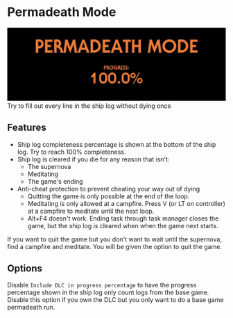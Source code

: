 # Permadeath Mode
![Banner image](https://raw.githubusercontent.com/piggeywig2000/OuterWildsPermadeath/main/banner.webp)
Try to fill out every line in the ship log without dying once

## Features
- Ship log completeness percentage is shown at the bottom of the ship log. Try to reach 100% completeness.
- Ship log is cleared if you die for any reason that isn't:
  - The supernova
  - Meditating
  - The game's ending
- Anti-cheat protection to prevent cheating your way out of dying
  - Quitting the game is only possible at the end of the loop.
  - Meditating is only allowed at a campfire. Press V (or LT on controller) at a campfire to meditate until the next loop.
  - Alt+F4 doesn't work. Ending task through task manager closes the game, but the ship log is cleared when when the game next starts.

If you want to quit the game but you don't want to wait until the supernova, find a campfire and meditate. You will be given the option to quit the game.

## Options
Disable `Include DLC in progress percentage` to have the progress percentage shown in the ship log only count logs from the base game. Disable this option if you own the DLC but you only want to do a base game permadeath run.
